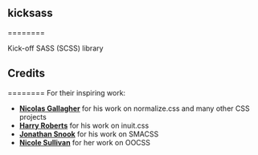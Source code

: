 ## kicksass
========

Kick-off SASS (SCSS) library

## Credits
========
For their inspiring work:

* **[Nicolas Gallagher](https://twitter.com/necolas)** for his work on normalize.css and many other CSS projects
* **[Harry Roberts](https://twitter.com/csswizardry)** for his work on inuit.css
* **[Jonathan Snook](https://twitter.com/snookca)** for his work on SMACSS
* **[Nicole Sullivan](https://twitter.com/stubbornella)** for her work on OOCSS
